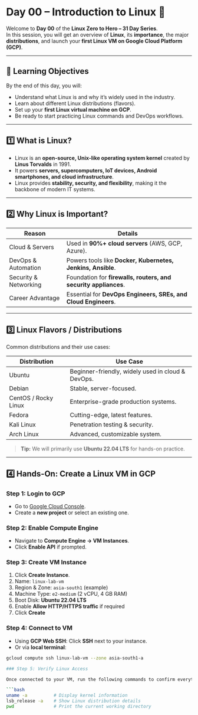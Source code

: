 # Day 00 – Introduction to Linux 🐧

Welcome to **Day 00** of the **Linux Zero to Hero – 31 Day Series**.  
In this session, you will get an overview of **Linux**, its **importance**, the major **distributions**, and launch your **first Linux VM on Google Cloud Platform (GCP)**.

---

## 📌 Learning Objectives
By the end of this day, you will:
- Understand what Linux is and why it’s widely used in the industry.
- Learn about different Linux distributions (flavors).
- Set up your **first Linux virtual machine on GCP**.
- Be ready to start practicing Linux commands and DevOps workflows.

---

## 1️⃣ What is Linux?
- Linux is an **open-source, Unix-like operating system kernel** created by **Linus Torvalds** in 1991.  
- It powers **servers, supercomputers, IoT devices, Android smartphones, and cloud infrastructure**.  
- Linux provides **stability, security, and flexibility**, making it the backbone of modern IT systems.

---

## 2️⃣ Why Linux is Important?
| Reason | Details |
|--------|---------|
| Cloud & Servers | Used in **90%+ cloud servers** (AWS, GCP, Azure). |
| DevOps & Automation | Powers tools like **Docker, Kubernetes, Jenkins, Ansible**. |
| Security & Networking | Foundation for **firewalls, routers, and security appliances**. |
| Career Advantage | Essential for **DevOps Engineers, SREs, and Cloud Engineers**. |

---

## 3️⃣ Linux Flavors / Distributions
Common distributions and their use cases:  

| Distribution | Use Case |
|--------------|----------|
| Ubuntu | Beginner-friendly, widely used in cloud & DevOps. |
| Debian | Stable, server-focused. |
| CentOS / Rocky Linux | Enterprise-grade production systems. |
| Fedora | Cutting-edge, latest features. |
| Kali Linux | Penetration testing & security. |
| Arch Linux | Advanced, customizable system. |

> **Tip:** We will primarily use **Ubuntu 22.04 LTS** for hands-on practice.

---

## 4️⃣ Hands-On: Create a Linux VM in GCP

### Step 1: Login to GCP
- Go to [Google Cloud Console](https://console.cloud.google.com/).  
- Create a **new project** or select an existing one.

### Step 2: Enable Compute Engine
- Navigate to **Compute Engine → VM Instances**.  
- Click **Enable API** if prompted.

### Step 3: Create VM Instance
1. Click **Create Instance**.  
2. Name: `linux-lab-vm`  
3. Region & Zone: `asia-south1` (example)  
4. Machine Type: `e2-medium` (2 vCPU, 4 GB RAM)  
5. Boot Disk: **Ubuntu 22.04 LTS**  
6. Enable **Allow HTTP/HTTPS traffic** if required  
7. Click **Create**

### Step 4: Connect to VM
- Using **GCP Web SSH**: Click **SSH** next to your instance.  
- Or via **local terminal**:
```bash
gcloud compute ssh linux-lab-vm --zone asia-south1-a

### Step 5: Verify Linux Access

Once connected to your VM, run the following commands to confirm everything is working:

```bash
uname -a          # Display kernel information
lsb_release -a    # Show Linux distribution details
pwd               # Print the current working directory
